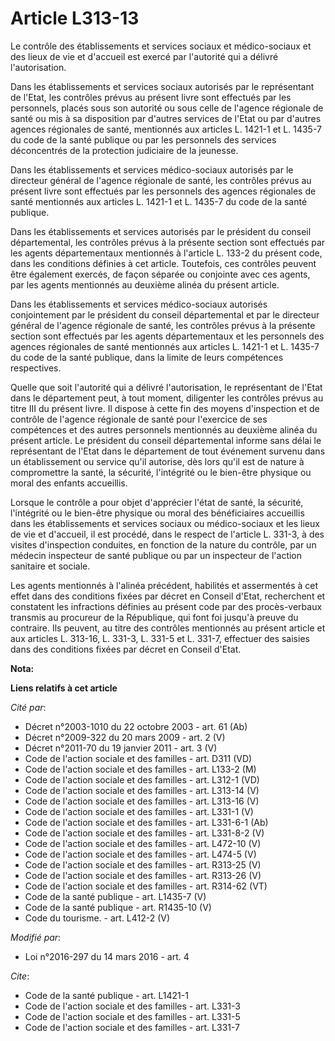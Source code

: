 # Article L313-13

Le contrôle des établissements et services sociaux et médico-sociaux et des lieux de vie et d'accueil est exercé par
l'autorité qui a délivré l'autorisation. 

Dans les établissements et services sociaux autorisés par le représentant de l'Etat, les contrôles prévus au présent livre
sont effectués par les personnels, placés sous son autorité ou sous celle de l'agence régionale de santé ou mis à sa
disposition par d'autres services de l'Etat ou par d'autres agences régionales de santé, mentionnés aux articles L. 1421-1 et
L. 1435-7 du code de la santé publique ou par les personnels des services déconcentrés de la protection judiciaire de la
jeunesse. 

Dans les établissements et services médico-sociaux autorisés par le directeur général de l'agence régionale de santé, les
contrôles prévus au présent livre sont effectués par les personnels des agences régionales de santé mentionnés aux articles
L. 1421-1 et L. 1435-7 du code de la santé publique. 

Dans les établissements et services autorisés par le président du conseil départemental, les contrôles prévus à la présente
section sont effectués par les agents départementaux mentionnés à l'article L. 133-2 du présent code, dans les conditions
définies à cet article. Toutefois, ces contrôles peuvent être également exercés, de façon séparée ou conjointe avec ces
agents, par les agents mentionnés au deuxième alinéa du présent article. 

Dans les établissements et services médico-sociaux autorisés conjointement par le président du conseil départemental et par
le directeur général de l'agence régionale de santé, les contrôles prévus à la présente section sont effectués par les agents
départementaux et les personnels des agences régionales de santé mentionnés aux articles L. 1421-1 et L. 1435-7 du code de la
santé publique, dans la limite de leurs compétences respectives. 

Quelle que soit l'autorité qui a délivré l'autorisation, le représentant de l'Etat dans le département peut, à tout moment,
diligenter les contrôles prévus au titre III du présent livre. Il dispose à cette fin des moyens d'inspection et de contrôle
de l'agence régionale de santé pour l'exercice de ses compétences et des autres personnels mentionnés au deuxième alinéa du
présent article. Le président du conseil départemental informe sans délai le représentant de l'Etat dans le département de
tout événement survenu dans un établissement ou service qu'il autorise, dès lors qu'il est de nature à compromettre la santé,
la sécurité, l'intégrité ou le bien-être physique ou moral des enfants accueillis.

Lorsque le contrôle a pour objet d'apprécier l'état de santé, la sécurité, l'intégrité ou le bien-être physique ou moral des
bénéficiaires accueillis dans les établissements et services sociaux ou médico-sociaux et les lieux de vie et d'accueil, il
est procédé, dans le respect de l'article L. 331-3, à des visites d'inspection conduites, en fonction de la nature du
contrôle, par un médecin inspecteur de santé publique ou par un inspecteur de l'action sanitaire et sociale. 

Les agents mentionnés à l'alinéa précédent, habilités et assermentés à cet effet dans des conditions fixées par décret en
Conseil d'Etat, recherchent et constatent les infractions définies au présent code par des procès-verbaux transmis au
procureur de la République, qui font foi jusqu'à preuve du contraire. Ils peuvent, au titre des contrôles mentionnés au
présent article et aux articles L. 313-16, L. 331-3, L. 331-5 et L. 331-7, effectuer des saisies dans des conditions fixées
par décret en Conseil d'Etat.

**Nota:**



**Liens relatifs à cet article**

_Cité par_:

  - Décret n°2003-1010 du 22 octobre 2003 - art. 61 (Ab)
  - Décret n°2009-322 du 20 mars 2009 - art. 2 (V)
  - Décret n°2011-70 du 19 janvier 2011 - art. 3 (V)
  - Code de l'action sociale et des familles - art. D311 (VD)
  - Code de l'action sociale et des familles - art. L133-2 (M)
  - Code de l'action sociale et des familles - art. L312-1 (VD)
  - Code de l'action sociale et des familles - art. L313-14 (V)
  - Code de l'action sociale et des familles - art. L313-16 (V)
  - Code de l'action sociale et des familles - art. L331-1 (V)
  - Code de l'action sociale et des familles - art. L331-6-1 (Ab)
  - Code de l'action sociale et des familles - art. L331-8-2 (V)
  - Code de l'action sociale et des familles - art. L472-10 (V)
  - Code de l'action sociale et des familles - art. L474-5 (V)
  - Code de l'action sociale et des familles - art. R313-25 (V)
  - Code de l'action sociale et des familles - art. R313-26 (V)
  - Code de l'action sociale et des familles - art. R314-62 (VT)
  - Code de la santé publique - art. L1435-7 (V)
  - Code de la santé publique - art. R1435-10 (V)
  - Code du tourisme. - art. L412-2 (V)

_Modifié par_:

  - Loi n°2016-297 du 14 mars 2016 - art. 4

_Cite_:

  - Code de la santé publique - art. L1421-1
  - Code de l'action sociale et des familles - art. L331-3
  - Code de l'action sociale et des familles - art. L331-5
  - Code de l'action sociale et des familles - art. L331-7
